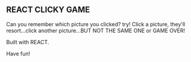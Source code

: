 ## REACT CLICKY GAME

Can you remember which picture you clicked?  try!  Click a picture, they'll resort...click another picture...BUT NOT THE SAME ONE or GAME OVER!

Built with REACT.

Have fun!